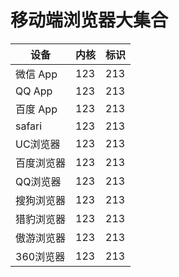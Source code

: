 # 移动端浏览器大集合

|设备|内核|标识|
|---|---|---|
|微信 App|123|213|
|QQ App|123|213|
|百度 App|123|213|
|safari|123|213|
|UC浏览器|123|213|
|百度浏览器|123|213|
|QQ浏览器|123|213|
|搜狗浏览器|123|213|
|猎豹浏览器|123|213|
|傲游浏览器|123|213|
|360浏览器|123|213|
